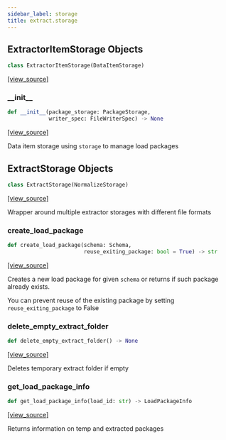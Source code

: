 ```yaml
---
sidebar_label: storage
title: extract.storage
---
```


## ExtractorItemStorage Objects

```python
class ExtractorItemStorage(DataItemStorage)
```

[[view_source]](https://github.com/dlt-hub/dlt/blob/9857029af018a582dd24da4070562f58bb7e9fc5/dlt/extract/storage.py#L20)

### \_\_init\_\_

```python
def __init__(package_storage: PackageStorage,
             writer_spec: FileWriterSpec) -> None
```

[[view_source]](https://github.com/dlt-hub/dlt/blob/9857029af018a582dd24da4070562f58bb7e9fc5/dlt/extract/storage.py#L21)

Data item storage using `storage` to manage load packages

## ExtractStorage Objects

```python
class ExtractStorage(NormalizeStorage)
```

[[view_source]](https://github.com/dlt-hub/dlt/blob/9857029af018a582dd24da4070562f58bb7e9fc5/dlt/extract/storage.py#L34)

Wrapper around multiple extractor storages with different file formats

### create\_load\_package

```python
def create_load_package(schema: Schema,
                        reuse_exiting_package: bool = True) -> str
```

[[view_source]](https://github.com/dlt-hub/dlt/blob/9857029af018a582dd24da4070562f58bb7e9fc5/dlt/extract/storage.py#L55)

Creates a new load package for given `schema` or returns if such package already exists.

You can prevent reuse of the existing package by setting `reuse_exiting_package` to False

### delete\_empty\_extract\_folder

```python
def delete_empty_extract_folder() -> None
```

[[view_source]](https://github.com/dlt-hub/dlt/blob/9857029af018a582dd24da4070562f58bb7e9fc5/dlt/extract/storage.py#L99)

Deletes temporary extract folder if empty

### get\_load\_package\_info

```python
def get_load_package_info(load_id: str) -> LoadPackageInfo
```

[[view_source]](https://github.com/dlt-hub/dlt/blob/9857029af018a582dd24da4070562f58bb7e9fc5/dlt/extract/storage.py#L103)

Returns information on temp and extracted packages

